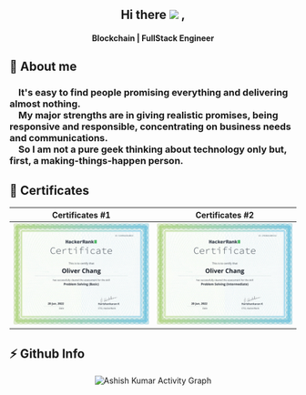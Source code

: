 <h2 align="center">
  Hi there <img src="https://media.giphy.com/media/hvRJCLFzcasrR4ia7z/giphy.gif" width="28"> ,
   <!-- I'm <a href="">Tony Robin</a>!  -->
</h2>

<h4 align='center'>
  Blockchain | FullStack Engineer
</h4>

<h2>🧑 About me </h2>
<h3>
&nbsp;&nbsp;&nbsp;&nbsp;It's easy to find people promising everything and delivering almost nothing.<br>
&nbsp;&nbsp;&nbsp;&nbsp;My major strengths are in giving realistic promises, being responsive and responsible, concentrating on business needs and communications. <br>
&nbsp;&nbsp;&nbsp;&nbsp;So I am not a pure geek thinking about technology only but, first, a <b>making-things-happen</b> person.</h3>

<h2>🥇 Certificates</h2>


Certificates #1             |  Certificates #2
:-------------------------:|:-------------------------:
![](https://github.com/XCBA/XCBA/raw/main/HackerRank_ProblemSolving(Basic).png)  |  ![](https://github.com/XCBA/XCBA/raw/main/HackerRank_ProblemSolving(Intermediate).png)
<p align="center"/>
</p>



<h2>⚡ Github Info</h2>

<p align="center"<a href="#"><img alt="Ashish Kumar Activity Graph" src="https://activity-graph.herokuapp.com/graph?username=XCBA&bg_color=transparent&color=e05397&line=e05397&point=ff007b&hide_border=false&" /></a></p>